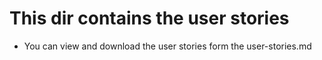 # This dir contains the user stories

- You can view and download the user stories form the user-stories.md

